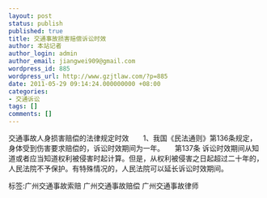 ```yaml
---
layout: post
status: publish
published: true
title: 交通事故损害赔偿诉讼时效
author: 本站记者
author_login: admin
author_email: jiangwei909@gmail.com
wordpress_id: 885
wordpress_url: http://www.gzjtlaw.com/?p=885
date: 2011-05-29 09:14:24.000000000 +08:00
categories:
- 交通诉讼
tags: []
comments: []
---
```

交通事故人身损害赔偿的法律规定时效　　1、我国《民法通则》第136条规定，身体受到伤害要求赔偿的，诉讼时效期间为一年。　　第137条 诉讼时效期间从知道或者应当知道权利被侵害时起计算。但是，从权利被侵害之日起超过二十年的，人民法院不予保护。有特殊情况的，人民法院可以延长诉讼时效期间。标签:广州交通事故索赔 广州交通事故赔偿 广州交通事故律师
